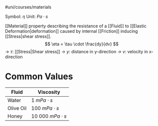 #uni/courses/materials 

Symbol: $\eta$
Unit: $Pa \cdot s$

[[Material]] property describing the resistance of a [[Fluid]] to [[Elastic Deformation|deformation]] caused by internal [[Friction]] inducing [[Stress|shear stress]].
$$
\eta = \tau \cdot \frac{dy}{dv}
$$
-> $\tau$: [[Stress|Shear stress]]
-> $y$: distance in y-direction
-> $v$: velocity in x-direction

# Common Values


| Fluid     | Viscosity                |
| --------- | ------------------------ |
| Water     | $1 \ mPa \cdot s$        |
| Olive Oil | $100 \ mPa \cdot s$      |
| Honey     | $10 \ 000 \ mPa \cdot s$ | 
